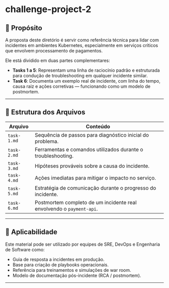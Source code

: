 # challenge-project-2

## 🎯 Propósito

A proposta deste diretório é servir como referência técnica para lidar com incidentes em ambientes Kubernetes, especialmente em serviços críticos que envolvem processamento de pagamentos.  

Ele está dividido em duas partes complementares:

- **Tasks 1 a 5**: Representam uma linha de raciocínio padrão e estruturada para condução de troubleshooting em qualquer incidente similar.
- **Task 6**: Documenta um exemplo real de incidente, com linha do tempo, causa raiz e ações corretivas — funcionando como um modelo de postmortem.

---

## 📄 Estrutura dos Arquivos

| Arquivo       | Conteúdo                                                                 |
|---------------|--------------------------------------------------------------------------|
| `task-1.md`   | Sequência de passos para diagnóstico inicial do problema.                |
| `task-2.md`   | Ferramentas e comandos utilizados durante o troubleshooting.             |
| `task-3.md`   | Hipóteses prováveis sobre a causa do incidente.                          |
| `task-4.md`   | Ações imediatas para mitigar o impacto no serviço.                       |
| `task-5.md`   | Estratégia de comunicação durante o progresso do incidente.              |
| `task-6.md`   | Postmortem completo de um incidente real envolvendo o `payment-api`.     |

---

## 🧠 Aplicabilidade

Este material pode ser utilizado por equipes de SRE, DevOps e Engenharia de Software como:

- Guia de resposta a incidentes em produção.
- Base para criação de playbooks operacionais.
- Referência para treinamentos e simulações de war room.
- Modelo de documentação pós-incidente (RCA / postmortem).

---
